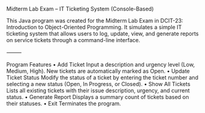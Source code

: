 Midterm Lab Exam – IT Ticketing System (Console-Based)

This Java program was created for the Midterm Lab Exam in DCIT-23: Introduction to Object-Oriented Programming. It simulates a simple IT ticketing system that allows users to log, update, view, and generate reports on service tickets through a command-line interface.

⸻

Program Features
	•	Add Ticket
  Input a description and urgency level (Low, Medium, High). New tickets are automatically marked as Open.
	•	Update Ticket Status
  Modify the status of a ticket by entering the ticket number and selecting a new status (Open, In Progress, or Closed).
	•	Show All Tickets
  Lists all existing tickets with their issue description, urgency, and current status.
	•	Generate Report
  Displays a summary count of tickets based on their statuses.
	•	Exit
  Terminates the program.
